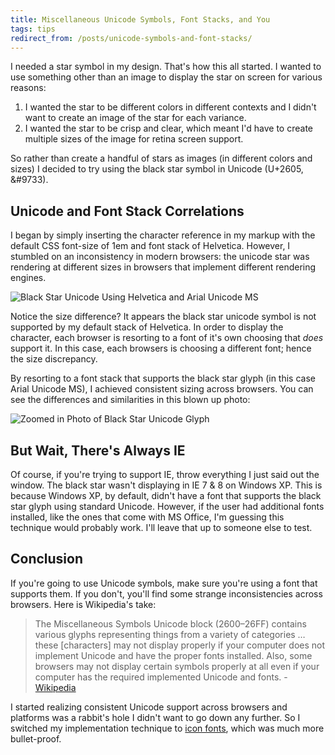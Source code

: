 ```yaml
---
title: Miscellaneous Unicode Symbols, Font Stacks, and You
tags: tips
redirect_from: /posts/unicode-symbols-and-font-stacks/
---
```


I needed a star symbol in my design. That's how this all started. I wanted to use something other than an image to display the star on screen for various reasons:

1. I wanted the star to be different colors in different contexts and I didn't want to create an image of the star for each variance.
2. I wanted the star to be crisp and clear, which meant I'd have to create multiple sizes of the image for retina screen support.

So rather than create a handful of stars as images (in different colors and sizes) I decided to try using the black star symbol in Unicode (U+2605, &amp;#9733).

## Unicode and Font Stack Correlations
I began by simply inserting the character reference in my markup with the default CSS font-size of 1em and font stack of Helvetica. However, I stumbled on an inconsistency in modern browsers: the unicode star was rendering at different sizes in browsers that implement different rendering engines.

![Black Star Unicode Using Helvetica and Arial Unicode MS](https://cdn.jim-nielsen.com/blog/2013/black-star-unicode-arial-helvetica.png)

Notice the size difference? It appears the black star unicode symbol is not supported by my default stack of Helvetica. In order to display the character, each browser is resorting to a font of it's own choosing that *does* support it. In this case, each browsers is choosing a different font; hence the size discrepancy.

By resorting to a font stack that supports the black star glyph (in this case Arial Unicode MS), I achieved consistent sizing across browsers. You can see the differences and similarities in this blown up photo:

![Zoomed in Photo of Black Star Unicode Glyph](https://cdn.jim-nielsen.com/blog/2013/black-star-unicode-arial-helvetica-zoomed.png)

## But Wait, There's Always IE
Of course, if you're trying to support IE, throw everything I just said out the window. The black star wasn't displaying in IE 7 & 8 on Windows XP. This is because Windows XP, by default, didn't have a font that supports the black star glyph using standard Unicode. However, if the user had additional fonts installed, like the ones that come with MS Office, I'm guessing this technique would probably work. I'll leave that up to someone else to test.

## Conclusion

If you're going to use Unicode symbols, make sure you're using a font that supports them. If you don't, you'll find some strange inconsistencies across browsers. Here is Wikipedia's take:

> The Miscellaneous Symbols Unicode block (2600–26FF) contains various glyphs representing things from a variety of categories …  these [characters] may not display properly if your computer does not implement Unicode and have the proper fonts installed. Also, some browsers may not display certain symbols properly at all even if your computer has the required implemented Unicode and fonts. - [Wikipedia](http://en.wikipedia.org/wiki/Miscellaneous_Symbols)

I started realizing consistent Unicode support across browsers and platforms was a rabbit's hole I didn't want to go down any further. So I switched my implementation technique to [icon fonts](http://css-tricks.com/examples/IconFont/), which was much more bullet-proof.


